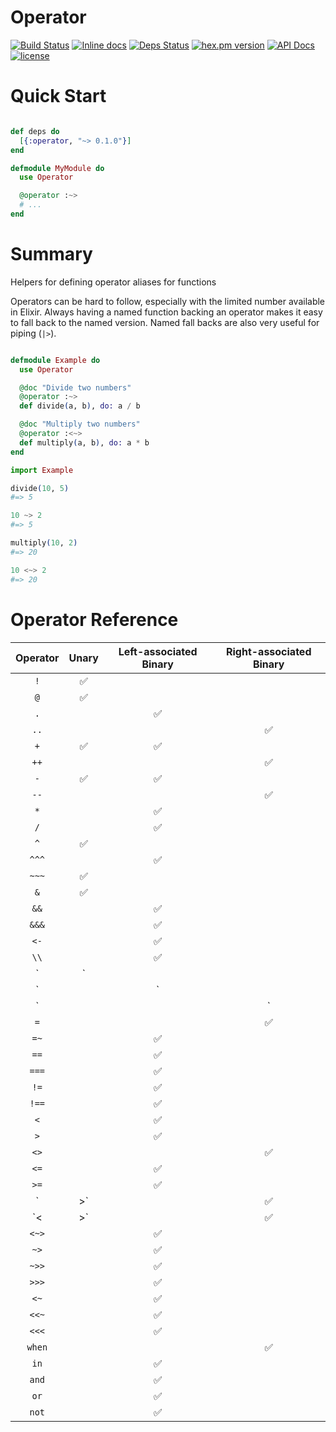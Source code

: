 # Operator

[![Build Status](https://travis-ci.org/expede/operator.svg?branch=master)](https://travis-ci.org/expede/operator) [![Inline docs](http://inch-ci.org/github/expede/operator.svg?branch=master)](http://inch-ci.org/github/expede/operator) [![Deps Status](https://beta.hexfaktor.org/badge/all/github/expede/operator.svg)](https://beta.hexfaktor.org/github/expede/operator) [![hex.pm version](https://img.shields.io/hexpm/v/operator.svg?style=flat)](https://hex.pm/packages/operator) [![API Docs](https://img.shields.io/badge/api-docs-yellow.svg?style=flat)](http://hexdocs.pm/operator/) [![license](https://img.shields.io/github/license/mashape/apistatus.svg?maxAge=2592000)](https://github.com/expede/operator/blob/master/LICENSE)

# Quick Start

```elixir

def deps do
  [{:operator, "~> 0.1.0"}]
end

defmodule MyModule do
  use Operator

  @operator :~>
  # ...
end
```

# Summary

Helpers for defining operator aliases for functions

Operators can be hard to follow, especially with the limited number available
in Elixir. Always having a named function backing an operator makes it easy to
fall back to the named version. Named fall backs are also very useful for
piping (`|>`).

```elixir

defmodule Example do
  use Operator

  @doc "Divide two numbers"
  @operator :~>
  def divide(a, b), do: a / b

  @doc "Multiply two numbers"
  @operator :<~>
  def multiply(a, b), do: a * b
end

import Example

divide(10, 5)
#=> 5

10 ~> 2
#=> 5

multiply(10, 2)
#=> 20

10 <~> 2
#=> 20

```

# Operator Reference

| Operator | Unary              | Left-associated Binary | Right-associated Binary |
|:--------:|:------------------:|:----------------------:|:-----------------------:|
| `!`      | :white_check_mark: |                        |                         |
| `@`      | :white_check_mark: |                        |                         |
| `.`      |                    | :white_check_mark:     |                         |
| `..`     |                    |                        | :white_check_mark:      |
| `+`      | :white_check_mark: | :white_check_mark:     |                         |
| `++`     |                    |                        | :white_check_mark:      |
| `-`      | :white_check_mark: | :white_check_mark:     |                         |
| `--`     |                    |                        | :white_check_mark:      |
| `*`      |                    | :white_check_mark:     |                         |
| `/`      |                    | :white_check_mark:     |                         |
| `^`      | :white_check_mark: |                        |                         |
| `^^^`    |                    | :white_check_mark:     |                         |
| `~~~`    | :white_check_mark: |                        |                         |
| `&`      | :white_check_mark: |                        |                         |
| `&&`     |                    | :white_check_mark:     |                         |
| `&&&`    |                    | :white_check_mark:     |                         |
| `<-`     |                    | :white_check_mark:     |                         |
| `\\`     |                    | :white_check_mark:     |                         |
| `|`      |                    |                        | :white_check_mark:      |
| `||`     |                    | :white_check_mark:     |                         |
| `|||`    |                    | :white_check_mark:     |                         |
| `=`      |                    |                        | :white_check_mark:      |
| `=~`     |                    | :white_check_mark:     |                         |
| `==`     |                    | :white_check_mark:     |                         |
| `===`    |                    | :white_check_mark:     |                         |
| `!=`     |                    | :white_check_mark:     |                         |
| `!==`    |                    | :white_check_mark:     |                         |
| `<`      |                    | :white_check_mark:     |                         |
| `>`      |                    | :white_check_mark:     |                         |
| `<>`     |                    |                        | :white_check_mark:      |
| `<=`     |                    | :white_check_mark:     |                         |
| `>=`     |                    | :white_check_mark:     |                         |
| `|>`     |                    | :white_check_mark:     |                         |
| `<|>`    |                    | :white_check_mark:     |                         |
| `<~>`    |                    | :white_check_mark:     |                         |
| `~>`     |                    | :white_check_mark:     |                         |
| `~>>`    |                    | :white_check_mark:     |                         |
| `>>>`    |                    | :white_check_mark:     |                         |
| `<~`     |                    | :white_check_mark:     |                         |
| `<<~`    |                    | :white_check_mark:     |                         |
| `<<<`    |                    | :white_check_mark:     |                         |
| `when`   |                    |                        | :white_check_mark:      |
| `in`     |                    | :white_check_mark:     |                         |
| `and`    |                    | :white_check_mark:     |                         |
| `or`     |                    | :white_check_mark:     |                         |
| `not`    |                    | :white_check_mark:     |                         |
